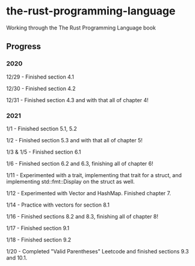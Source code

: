 # the-rust-programming-language

Working through the The Rust Programming Language book

## Progress

### 2020

<p>12/29 - Finished section 4.1</p>
<p>12/30 - Finished section 4.2</p>
<p>12/31 - Finished section 4.3 and with that all of chapter 4!</p>

### 2021

<p>1/1 - Finished section 5.1, 5.2</p>
<p>1/2 - Finished section 5.3 and with that all of chapter 5!</p>
<p>1/3 & 1/5 - Finished section 6.1</p>
<p>1/6 - Finished section 6.2 and 6.3, finishing all of chapter 6!</p>
<p>1/11 - Experimented with a trait, implementing that trait for a struct, and implementing std::fmt::Display on the struct as well.</p>
<p>1/12 - Experimented with Vector and HashMap. Finished chapter 7.</p>
<p>1/14 - Practice with vectors for section 8.1</p>
<p>1/16 - Finished sections 8.2 and 8.3, finishing all of chapter 8!</p>
<p>1/17 - Finished section 9.1</p>
<p>1/18 - Finished section 9.2</p>
<p>1/20 - Completed "Valid Parentheses" Leetcode and finished sections 9.3 and 10.1.</p>
